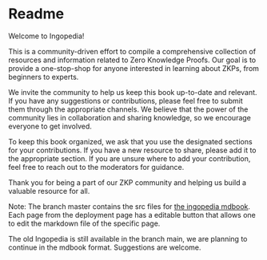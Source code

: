 # Readme

Welcome to Ingopedia!

This is a community-driven effort to compile a comprehensive collection of resources and information related to Zero Knowledge Proofs. Our goal is to provide a one-stop-shop for anyone interested in learning about ZKPs, from beginners to experts.

We invite the community to help us keep this book up-to-date and relevant. If you have any suggestions or contributions, please feel free to submit them through the appropriate channels. We believe that the power of the community lies in collaboration and sharing knowledge, so we encourage everyone to get involved.

To keep this book organized, we ask that you use the designated sections for your contributions. If you have a new resource to share, please add it to the appropriate section. If you are unsure where to add your contribution, feel free to reach out to the moderators for guidance.

Thank you for being a part of our ZKP community and helping us build a valuable resource for all.

Note: The branch master contains the src files for <!-- markdown-link-check-disable -->[the ingopedia mdbook]([url](https://ingonyama-zk.github.io/ingopedia/)). Each page from the deployment page has a editable button that allows one to edit the markdown file of the specific page. 

The old Ingopedia is still available in the branch main,  we are planning to continue in the mdbook format. Suggestions are welcome. 
